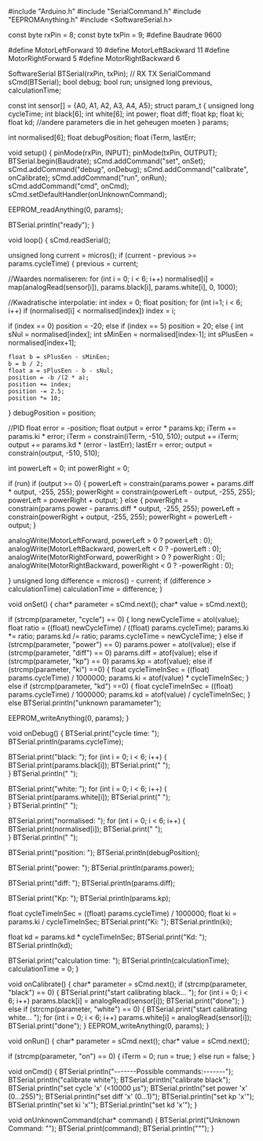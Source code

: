 #include "Arduino.h"
#include "SerialCommand.h"
#include "EEPROMAnything.h"
#include <SoftwareSerial.h>
 
const byte rxPin = 8;
const byte txPin = 9;
#define Baudrate 9600

#define MotorLeftForward 10
#define MotorLeftBackward 11
#define MotorRightForward 5
#define MotorRightBackward 6

SoftwareSerial BTSerial(rxPin, txPin); // RX TX
SerialCommand sCmd(BTSerial);
bool debug;
bool run;
unsigned long previous, calculationTime;

const int sensor[] = {A0, A1, A2, A3, A4, A5};
struct param_t
{
  unsigned long cycleTime;
  int black[6];
  int white[6];
  int power;
  float diff;
  float kp;
  float ki;
  float kd;
  //andere parameters die in het geheugen moeten
} params;

int normalised[6];
float debugPosition;
float iTerm, lastErr;

void setup()
{
  pinMode(rxPin, INPUT);
  pinMode(txPin, OUTPUT);
  BTSerial.begin(Baudrate);
  sCmd.addCommand("set", onSet);
  sCmd.addCommand("debug", onDebug);
  sCmd.addCommand("calibrate", onCalibrate);
  sCmd.addCommand("run", onRun);
  sCmd.addCommand("cmd", onCmd);
  sCmd.setDefaultHandler(onUnknownCommand);

  EEPROM_readAnything(0, params);
  
  BTSerial.println("ready");
}

void loop()
{
 sCmd.readSerial();

 unsigned long current = micros();
 if (current - previous >= params.cycleTime)
 {
  previous = current;
  
  //Waardes normaliseren: 
  for (int i = 0; i < 6; i++) normalised[i] = map(analogRead(sensor[i]), params.black[i], params.white[i], 0, 1000);

  //Kwadratische interpolatie:
  int index = 0;
  float position;
  for (int i=1; i < 6; i++) if (normalised[i] < normalised[index]) index = i;

  if (index == 0) position = -20;
  else if (index == 5) position = 20;
  else
  {
    int sNul = normalised[index];
    int sMinEen = normalised[index-1];
    int sPlusEen = normalised[index+1];

    float b = sPlusEen - sMinEen;
    b = b / 2;
    float a = sPlusEen - b - sNul;
    position = -b /(2 * a);
    position += index;
    position -= 2.5;
    position *= 10;
  }
  debugPosition = position;

  //PID
  float error = -position;
  float output = error * params.kp;
  iTerm += params.ki * error;
  iTerm = constrain(iTerm, -510, 510);
  output += iTerm;
  output += params.kd * (error - lastErr);
  lastErr = error;
  output = constrain(output, -510, 510);
  
  int powerLeft = 0;
  int powerRight = 0;

  if (run) if (output >= 0)
  {
    powerLeft = constrain(params.power + params.diff * output, -255, 255);
    powerRight = constrain(powerLeft - output, -255, 255);
    powerLeft = powerRight + output;
  }
  else
  {
    powerRight = constrain(params.power - params.diff * output, -255, 255);
    powerLeft = constrain(powerRight + output, -255, 255);
    powerRight = powerLeft - output;
  }
  
  analogWrite(MotorLeftForward, powerLeft > 0 ? powerLeft : 0);
  analogWrite(MotorLeftBackward, powerLeft < 0 ? -powerLeft : 0);
  analogWrite(MotorRightForward, powerRight > 0 ? powerRight : 0);
  analogWrite(MotorRightBackward, powerRight < 0 ? -powerRight : 0);
  
 }
 unsigned long difference = micros() - current;
 if (difference > calculationTime) calculationTime = difference;
}

void onSet()
{
  char* parameter = sCmd.next();
  char* value = sCmd.next();

  if (strcmp(parameter, "cycle") == 0)
  {
    long newCycleTime = atol(value);
    float ratio = ((float) newCycleTime) / ((float) params.cycleTime);
    params.ki *= ratio;
    params.kd /= ratio;
    params.cycleTime = newCycleTime;
  }
  else if (strcmp(parameter, "power") == 0) params.power = atol(value);
  else if (strcmp(parameter, "diff") == 0) params.diff = atof(value);
  else if (strcmp(parameter, "kp") == 0) params.kp = atof(value);
  else if (strcmp(parameter, "ki") ==0)
  {
    float cycleTimeInSec = ((float) params.cycleTime) / 1000000;
    params.ki = atof(value) * cycleTimeInSec;
  }
  else if (strcmp(parameter, "kd") ==0)
  {
    float cycleTimeInSec = ((float) params.cycleTime) / 1000000;
    params.kd = atof(value) / cycleTimeInSec;
  }
  else BTSerial.println("unknown paramameter");

  EEPROM_writeAnything(0, params);
}

void onDebug()
{
  BTSerial.print("cycle time: ");
  BTSerial.println(params.cycleTime);

  BTSerial.print("black: ");
  for (int i = 0; i < 6; i++)
  {
    BTSerial.print(params.black[i]);
    BTSerial.print(" ");    
  }
  BTSerial.println(" ");
  
  BTSerial.print("white: ");
  for (int i = 0; i < 6; i++)
  {
    BTSerial.print(params.white[i]);
    BTSerial.print(" ");    
  }
  BTSerial.println(" "); 

  BTSerial.print("normalised: ");
  for (int i = 0; i < 6; i++)
  {
    BTSerial.print(normalised[i]);
    BTSerial.print(" ");    
  }
  BTSerial.println(" ");

  BTSerial.print("position: ");
  BTSerial.println(debugPosition);

  BTSerial.print("power: ");
  BTSerial.println(params.power);

  BTSerial.print("diff: ");
  BTSerial.println(params.diff);

  BTSerial.print("Kp: ");
  BTSerial.println(params.kp);

  float cycleTimeInSec = ((float) params.cycleTime) / 1000000;
  float ki = params.ki / cycleTimeInSec;
  BTSerial.print("Ki: ");
  BTSerial.println(ki);
  
  float kd = params.kd * cycleTimeInSec;
  BTSerial.print("Kd: ");
  BTSerial.println(kd);

  BTSerial.print("calculation time: ");
  BTSerial.println(calculationTime);
  calculationTime = 0;
}

void onCalibrate()
{
  char* parameter = sCmd.next();
  if (strcmp(parameter, "black") == 0)
  {
    BTSerial.print("start calibrating black... ");
    for (int i = 0; i < 6; i++) params.black[i] = analogRead(sensor[i]);
    BTSerial.print("done");
  }
  else if (strcmp(parameter, "white") == 0)
  {
    BTSerial.print("start calibrating white... ");
    for (int i = 0; i < 6; i++) params.white[i] = analogRead(sensor[i]);
    BTSerial.print("done");
  }
  EEPROM_writeAnything(0, params);
}

void onRun()
{
  char* parameter = sCmd.next();
  char* value = sCmd.next();

  if (strcmp(parameter, "on") == 0)
  {
   iTerm = 0;
   run = true;
  }
  else run = false;
}

void onCmd()
{
  BTSerial.println("-------Possible commands:-------");
  BTSerial.println("calibrate white");
  BTSerial.println("calibrate black");
  BTSerial.println("set cycle 'x' (<10000 µs");
  BTSerial.println("set power 'x' (0...255)");
  BTSerial.println("set diff 'x' (0...1)");
  BTSerial.println("set kp 'x'");
  BTSerial.println("set ki 'x'");
  BTSerial.println("set kd 'x'");
}

void onUnknownCommand(char* command)
{
  BTSerial.print("Unknown Command: \"");
  BTSerial.print(command);
  BTSerial.println("\"");
}
